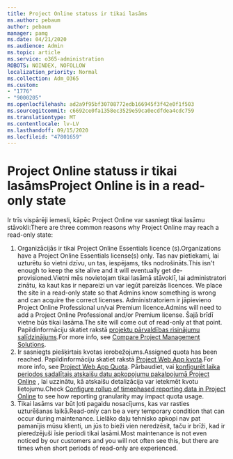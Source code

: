 ```yaml
---
title: Project Online statuss ir tikai lasāms
ms.author: pebaum
author: pebaum
manager: pamg
ms.date: 04/21/2020
ms.audience: Admin
ms.topic: article
ms.service: o365-administration
ROBOTS: NOINDEX, NOFOLLOW
localization_priority: Normal
ms.collection: Adm_O365
ms.custom:
- "1776"
- "9000205"
ms.openlocfilehash: ad2a9f95bf30708772edb166945f3f42e0f1f503
ms.sourcegitcommit: c6692ce0fa1358ec3529e59ca0ecdfdea4cdc759
ms.translationtype: MT
ms.contentlocale: lv-LV
ms.lasthandoff: 09/15/2020
ms.locfileid: "47801659"
---
```

# <a name="project-online-is-in-a-read-only-state"></a><span data-ttu-id="39fef-102">Project Online statuss ir tikai lasāms</span><span class="sxs-lookup"><span data-stu-id="39fef-102">Project Online is in a read-only state</span></span>

<span data-ttu-id="39fef-103">Ir trīs vispārēji iemesli, kāpēc Project Online var sasniegt tikai lasāmu stāvokli:</span><span class="sxs-lookup"><span data-stu-id="39fef-103">There are three common reasons why Project Online may reach a read-only state:</span></span>

1. <span data-ttu-id="39fef-104">Organizācijās ir tikai Project Online Essentials licence (s).</span><span class="sxs-lookup"><span data-stu-id="39fef-104">Organizations have a Project Online Essentials license(s) only.</span></span> <span data-ttu-id="39fef-105">Tas nav pietiekami, lai uzturētu šo vietni dzīvu, un tas, iespējams, tiks nodrošināts.</span><span class="sxs-lookup"><span data-stu-id="39fef-105">This isn't enough to keep the site alive and it will eventually get de-provisioned.</span></span><span data-ttu-id="39fef-106">Vietni mēs novietojam tikai lasāmā stāvoklī, lai administratori zinātu, ka kaut kas ir nepareizi un var iegūt pareizās licences.</span><span class="sxs-lookup"><span data-stu-id="39fef-106"> We place the site in a read-only state so that Admins know something is wrong and can acquire the correct licenses.</span></span> <span data-ttu-id="39fef-107">Administratoriem ir jāpievieno Project Online Professional un/vai Premium licence.</span><span class="sxs-lookup"><span data-stu-id="39fef-107">Admins will need to add a Project Online Professional and/or Premium license.</span></span> <span data-ttu-id="39fef-108">Šajā brīdī vietne būs tikai lasāma.</span><span class="sxs-lookup"><span data-stu-id="39fef-108">The site will come out of read-only at that point.</span></span> <span data-ttu-id="39fef-109">Papildinformāciju skatiet rakstā [projektu pārvaldības risinājumu salīdzinājums](https://products.office.com/project/compare-microsoft-project-management-software?tab=1).</span><span class="sxs-lookup"><span data-stu-id="39fef-109">For more info, see [Compare Project Management Solutions](https://products.office.com/project/compare-microsoft-project-management-software?tab=1).</span></span>
2. <span data-ttu-id="39fef-110">Ir sasniegts piešķirtais kvotas ierobežojums.</span><span class="sxs-lookup"><span data-stu-id="39fef-110">Assigned quota has been reached.</span></span> <span data-ttu-id="39fef-111">Papildinformāciju skatiet rakstā [Project Web App kvota](https://docs.microsoft.com/projectonline/tune-project-online-performance#project-web-app-quota).</span><span class="sxs-lookup"><span data-stu-id="39fef-111">For more info, see [Project Web App Quota](https://docs.microsoft.com/projectonline/tune-project-online-performance#project-web-app-quota).</span></span> <span data-ttu-id="39fef-112">Pārbaudiet, vai [konfigurēt laika periodos sadalītais atskaišu datu apkopojumu pakalpojumā Project Online](https://docs.microsoft.com/ProjectOnline/configure-rollup-of-timephased-reporting-data-in-project-online) , lai uzzinātu, kā atskaišu detalizācija var ietekmēt kvotu lietojumu.</span><span class="sxs-lookup"><span data-stu-id="39fef-112">Check [Configure rollup of timephased reporting data in Project Online](https://docs.microsoft.com/ProjectOnline/configure-rollup-of-timephased-reporting-data-in-project-online) to see how reporting granularity may impact quota usage.</span></span>
3. <span data-ttu-id="39fef-113">Tikai lasāms var būt ļoti pagaidu nosacījums, kas var rasties uzturēšanas laikā.</span><span class="sxs-lookup"><span data-stu-id="39fef-113">Read-only can be a very temporary condition that can occur during maintenance.</span></span> <span data-ttu-id="39fef-114">Lielāko daļu tehnisko apkopi nav pat pamanījis mūsu klienti, un jūs to bieži vien neredzēsit, taču ir brīži, kad ir pieredzējuši īsie periodi tikai lasāmi.</span><span class="sxs-lookup"><span data-stu-id="39fef-114">Most maintenance is not even noticed by our customers and you will not often see this, but there are times when short periods of read-only are experienced.</span></span>
